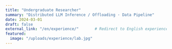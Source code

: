 ```yaml
---
title: "Undergraduate Researcher"
summary: "Distributed LLM Inference / Offloading · Data Pipeline"
date: 2024-03-01
draft: false
external_link: "/en/experience/"       # Redirect to English experience page
featured:
  image: "/uploads/experience/lab.jpg"
---
```

